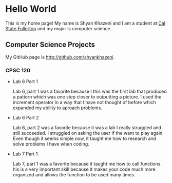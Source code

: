 # Hello World

This is my home page! My name is Shyan Khazeni and I am a student at [Cal State Fullerton](http://www.fullerton.edu/) and my major is computer science.

## Computer Science Projects

My GitHub page is http://github.com/shyankhazeni.

### CPSC 120

* Lab 6 Part 1

    Lab 6, part 1 was a favorite because I this was the first lab that
    produced a pattern which was one step closer to outputting a picture.
    I used the increment operator in a way that I have not thought of before
    which expanded my ability to aproach problems.

* Lab 6 Part 2

    Lab 6, part 2 was a favorite because it was a lab I really struggled and
    still succeeded. I struggled on asking the user if the want to play again.
    Even though it seems simple now, it taught me how to research and solve
    problems I have when coding.

* Lab 7 Part 1

    Lab 7, part 1 was a favorite because it taught me how to call functions.
   his is a very important skill because it makes your code much more
    organized and allows the function to be used many times. 